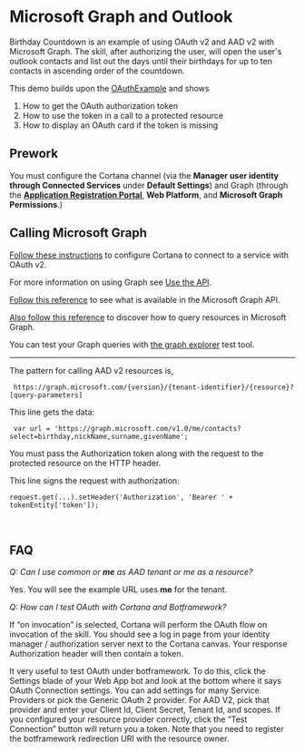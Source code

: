 
# Microsoft Graph and Outlook #

Birthday Countdown is an example of using OAuth v2 and AAD v2 with Microsoft Graph. The skill, after authorizing the user, will open the user's outlook contacts and list out the days until their birthdays for up to ten contacts in ascending order of the countdown.

This demo builds upon the [OAuthExample](../OAuth2Example) and shows
1. How to get the OAuth authorization token
1. How to use the token in a call to a protected resource
1. How to display an OAuth card if the token is missing

## Prework ##
You must configure the Cortana channel (via the **Manager user identity through Connected Services** under **Default Settings**)
and Graph (through the **[Application Registration Portal](https://apps.dev.microsoft.com)**, **Web Platform**, and **Microsoft Graph Permissions**.)

## Calling Microsoft Graph ##

[Follow these instructions](https://docs.microsoft.com/en-us/cortana/skills/authentication) to configure Cortana
to connect to a service with OAuth v2.

For more information on using Graph see [Use the API](https://developer.microsoft.com/en-us/graph/docs/concepts/use_the_api). 

[Follow this reference](https://developer.microsoft.com/en-us/graph/docs/api-reference/v1.0/resources/contact) 
to see what is available in the Microsoft Graph API.

[Also follow this reference](https://developer.microsoft.com/en-us/graph/docs/concepts/query_parameters)
to discover how to query resources in Microsoft Graph.

You can test your Graph queries with [the graph explorer](https://developer.microsoft.com/en-us/graph/graph-explorer) test tool.

--- 

The pattern for calling AAD v2 resources is,

``` https://graph.microsoft.com/{version}/{tenant-identifier}/{resource}?[query-parameters]```

This line gets the data:
```
 var url = 'https://graph.microsoft.com/v1.0/me/contacts?select=birthday,nickName,surname,givenName';
```    
    
You must pass the Authorization token along with the request to the protected resource on the HTTP header.

This line signs the request with authorization:
```
request.get(...).setHeader('Authorization', 'Bearer ' + tokenEntity['token']);
```


 
## FAQ ##
*Q: Can I use common or **me** as AAD tenant or me as a resource?*

Yes. You will see the example URL uses **me** for the tenant.

*Q: How can I test OAuth with Cortana and Botframework?*

If “on invocation” is selected, Cortana will perform the OAuth flow on invocation of the skill. You should see a log in page from your identity manager / authorization server next to the Cortana canvas. Your response Authorization header will then contain a token.

It very useful to test OAuth under botframework.  To do this, click the Settings blade of your Web App bot and look at the bottom where it says OAuth Connection settings.  You can add settings for many Service Providers or pick the Generic OAuth 2 provider.  For AAD V2, pick that provider and enter your Client Id, Client Secret, Tenant Id, and scopes.  If you configured your resource provider correctly, click the “Test Connection” button will return you a token.
Note that you need to register the botframework redirection URI with the resource owner.
